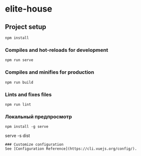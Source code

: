 # elite-house

## Project setup
```
npm install
```

### Compiles and hot-reloads for development
```
npm run serve
```

### Compiles and minifies for production
```
npm run build
```

### Lints and fixes files
```
npm run lint
```

### Локальный предпросмотр
```
npm install -g serve
```
serve -s dist
```
### Customize configuration
See [Configuration Reference](https://cli.vuejs.org/config/).


